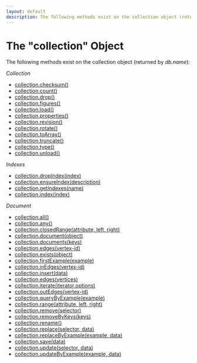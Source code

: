 ```yaml
---
layout: default
description: The following methods exist on the collection object (returned by db
---
```

The "collection" Object
=======================

The following methods exist on the collection object (returned by *db.name*):

*Collection*

* [collection.checksum()](data-modeling-collections-collection-methods.html#checksum)
* [collection.count()](data-modeling-documents-document-methods.html#count)
* [collection.drop()](data-modeling-collections-collection-methods.html#drop)
* [collection.figures()](data-modeling-collections-collection-methods.html#figures)
* [collection.load()](data-modeling-collections-collection-methods.html#load)
* [collection.properties()](data-modeling-collections-collection-methods.html#properties)
* [collection.revision()](data-modeling-collections-collection-methods.html#revision)
* [collection.rotate()](data-modeling-collections-collection-methods.html#rotate)
* [collection.toArray()](data-modeling-documents-document-methods.html#toarray)
* [collection.truncate()](data-modeling-collections-collection-methods.html#truncate)
* [collection.type()](data-modeling-documents-document-methods.html#collection-type)
* [collection.unload()](data-modeling-collections-collection-methods.html#unload)

*Indexes*

* [collection.dropIndex(index)](indexing-working-with-indexes.html#dropping-an-index)
* [collection.ensureIndex(description)](indexing-working-with-indexes.html#creating-an-index)
* [collection.getIndexes(name)](indexing-working-with-indexes.html#listing-all-indexes-of-a-collection)
* [collection.index(index)](indexing-working-with-indexes.html#index-identifiers-and-handles)

*Document*

* [collection.all()](data-modeling-documents-document-methods.html#all)
* [collection.any()](data-modeling-documents-document-methods.html#any)
* [collection.closedRange(attribute, left, right)](data-modeling-documents-document-methods.html#closed-range)
* [collection.document(object)](data-modeling-documents-document-methods.html#document)
* [collection.documents(keys)](data-modeling-documents-document-methods.html#lookup-by-keys)
* [collection.edges(vertex-id)](data-modeling-documents-document-methods.html#edges)
* [collection.exists(object)](data-modeling-documents-document-methods.html#exists)
* [collection.firstExample(example)](data-modeling-documents-document-methods.html#first-example)
* [collection.inEdges(vertex-id)](data-modeling-documents-document-methods.html#edges)
* [collection.insert(data)](data-modeling-documents-document-methods.html#insert)
* [collection.edges(vertices)](data-modeling-documents-document-methods.html#edges)
* [collection.iterate(iterator,options)](data-modeling-documents-document-methods.html#misc)
* [collection.outEdges(vertex-id)](data-modeling-documents-document-methods.html#edges)
* [collection.queryByExample(example)](data-modeling-documents-document-methods.html#query-by-example)
* [collection.range(attribute, left, right)](data-modeling-documents-document-methods.html#range)
* [collection.remove(selector)](data-modeling-documents-document-methods.html#remove)
* [collection.removeByKeys(keys)](data-modeling-documents-document-methods.html#remove-by-keys)
* [collection.rename()](data-modeling-collections-collection-methods.html#rename)
* [collection.replace(selector, data)](data-modeling-documents-document-methods.html#replace)
* [collection.replaceByExample(example, data)](data-modeling-documents-document-methods.html#replace-by-example)
* [collection.save(data)](data-modeling-documents-document-methods.html#insert)
* [collection.update(selector, data)](data-modeling-documents-document-methods.html#update)
* [collection.updateByExample(example, data)](data-modeling-documents-document-methods.html#update-by-example)
